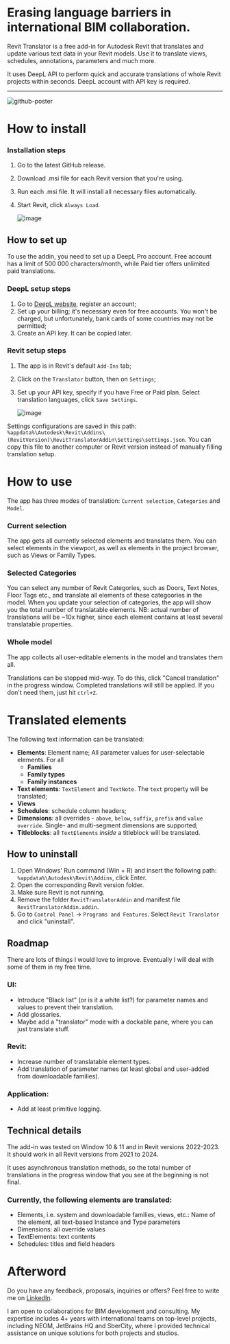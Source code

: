 # Erasing language barriers in international BIM collaboration.
Revit Translator is a free add-in for Autodesk Revit that translates and update various text data in your Revit models. Use it to translate views, schedules, annotations, parameters and much more.

It uses DeepL API to perform quick and accurate translations of whole Revit projects within seconds. DeepL account with API key is required.

---

![github-poster](https://github.com/Krachkovskii/RevitTranslator/assets/117347760/34d3c2e5-4887-45ca-9d2a-754ee7dc71a2)

# How to install
### Installation steps
1. Go to the latest GitHub release.
2. Download .msi file for each Revit version that you're using.
3. Run each .msi file. It will install all necessary files automatically.
4. Start Revit, click `Always Load`.

    ![image](https://github.com/Krachkovskii/RevitTranslator/assets/117347760/48934b38-dfbd-4b14-bbfd-de40818c45d5)


## How to set up
To use the addin, you need to set up a DeepL Pro account. Free account has a limit of 500 000 characters/month, while Paid tier offers unlimited paid translations.
### DeepL setup steps
1. Go to [DeepL website](www.deepl.com), register an account;
2. Set up your billing; it's necessary even for free accounts. You won't be charged, but unfortunately, bank cards of some countries may not be permitted;
3. Create an API key. It can be copied later.

### Revit setup steps
1. The app is in Revit's default `Add-Ins` tab;
2. Click on the `Translator` button, then on `Settings`;
3. Set up your API key, specify if you have Free or Paid plan. Select translation languages, click `Save Settings`.

    ![image](https://github.com/Krachkovskii/RevitTranslator/assets/117347760/910ef370-b7b9-4b71-a11e-69cd0c200b6a)

Settings configurations are saved in this path: `%appdata%\Autodesk\Revit\Addins\(RevitVersion)\RevitTranslatorAddin\Settings\settings.json`. You can copy this file to another computer or Revit version instead of manually filling translation setup.

# How to use  
The app has three modes of translation: `Current selection`, `Categories` and `Model`.
### Current selection
The app gets all currently selected elements and translates them. You can select elements in the viewport, as well as elements in the project browser, such as Views or Family Types.
### Selected Categories
You can select any number of Revit Categories, such as Doors, Text Notes, Floor Tags etc., and translate all elements of these categoories in the model.
When you update your selection of categories, the app will show you the total number of translatable elements. NB: actual number of translations will be ~10x higher, since each element contains at least several translatable properties.
### Whole model
The app collects all user-editable elements in the model and translates them all.

Translations can be stopped mid-way. To do this, click "Cancel translation" in the progress window. Completed translations will still be applied. If you don't need them, just hit `ctrl+Z`.

# Translated elements
The following text information can be translated:
* **Elements**: Element name; All parameter values for user-selectable elements. For all 
  * **Families**
  * **Family types**
  * **Family instances**
* **Text elements**: `TextElement` and `TextNote`. The `text` property will be translated;
* **Views**
* **Schedules**: schedule column headers;
* **Dimensions**: all overrides - `above`, `below`, `suffix`, `prefix` and `value override`. Single- and multi-segment dimensions are supported;
* **Titleblocks**: all `TextElements` *inside* a titleblock will be translated.

## How to uninstall
1. Open Windows' Run command (Win + R) and insert the following path: `%appdata%\Autodesk\Revit\Addins`, click Enter.
2. Open the corresponding Revit version folder.
3. Make sure Revit is not running.
4. Remove the folder `RevitTranslatorAddin` and manifest file `RevitTranslatorAddin.addin`.
5. Go to `Control Panel` -> `Programs and Features`. Select `Revit Translator` and click "uninstall".

## Roadmap
There are lots of things I would love to improve. Eventually I will deal with some of them in my free time.
### UI:
* Introduce "Black list" (or is it a white list?) for parameter names and values to prevent their translation.
* Add glossaries.
* Maybe add a "translator" mode with a dockable pane, where you can just translate stuff.
### Revit:
* Increase number of translatable element types.
* Add translation of parameter names (at least global and user-added from downloadable families).
### Application:
* Add at least primitive logging.

## Technical details
The add-in was tested on Window 10 & 11 and in Revit versions 2022-2023. It should work in all Revit versions from 2021 to 2024.

It uses asynchronous translation methods, so the total number of translations in the progress window that you see at the beginning is not final.

### Currently, the following elements are translated:
* Elements, i.e. system and downloadable families, views, etc.: Name of the element, all text-based Instance and Type parameters
* Dimensions: all override values
* TextElements: text contents
* Schedules: titles and field headers

# Afterword
Do you have any feedback, proposals, inquiries or offers? Feel free to write me on [LinkedIn](https://www.linkedin.com/in/ilia-krachkovskii/). 

I am open to collaborations for BIM development and consulting. My expertise includes 4+ years with international teams on top-level projects, including NEOM, JetBrains HQ and SberCity, where I provided technical assistance on unique solutions for both projects and studios.

